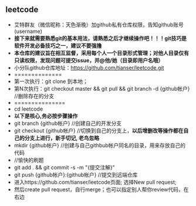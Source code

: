 ## leetcode
  
  - 艾特群友（微信昵称：天色渐晚）加github私有仓库权限，告知github账号(username)
  - **接下来就需要熟悉git的基本用法，请熟悉之后才继续操作吧！！！git技巧是软件开发必备技巧之一，建议不要强撸**
  - **本仓库的建议旨在相互监督，采用每个人一个目录形式管理；对他人目录仅有只读权限，发现问题可提交issue，并@他/她（目录即用户名哦）**
  - 小分队github仓库地址：https://github.com/tianser/leetcode.git
  - ==============
  - 第一次执行：git clone 到本地； 
  - 第N次执行：git checkout master && git pull && git branch -d {github帐户}  //删除存在的分支
  - ===============
  - cd leetcode 
  - **以下是核心,务必按步骤操作**
  - git branch {github帐户}     //创建自己的开发分支
  - git checkout {github帐户}   //切换到自己的分支上，**以后增删改等操作都在自己的分支上进行，新手切记, 老鸟忽略**
  - mkdir {github帐户}          //创建与自己githbub帐户同名的目录，用来存放自己的代码
  - //愉快的刷题
  - git add . && git commit -s -m "{提交注解}"
  - git push {github帐户}:{github帐户}      //提交到远端仓库
  - 进入https://github.com/tianser/leetcode页面; 选择New pull request;
  - 然后create pull request，自行merge；也可以指定别人帮你review代码，在右边
  
